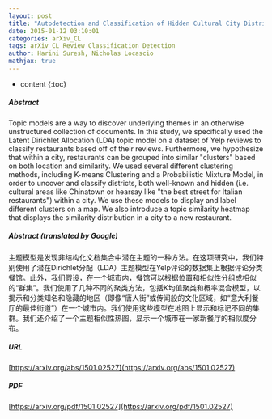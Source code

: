 ```yaml
---
layout: post
title: "Autodetection and Classification of Hidden Cultural City Districts from Yelp Reviews"
date: 2015-01-12 03:10:01
categories: arXiv_CL
tags: arXiv_CL Review Classification Detection
author: Harini Suresh, Nicholas Locascio
mathjax: true
---
```


* content
{:toc}

##### Abstract
Topic models are a way to discover underlying themes in an otherwise unstructured collection of documents. In this study, we specifically used the Latent Dirichlet Allocation (LDA) topic model on a dataset of Yelp reviews to classify restaurants based off of their reviews. Furthermore, we hypothesize that within a city, restaurants can be grouped into similar "clusters" based on both location and similarity. We used several different clustering methods, including K-means Clustering and a Probabilistic Mixture Model, in order to uncover and classify districts, both well-known and hidden (i.e. cultural areas like Chinatown or hearsay like "the best street for Italian restaurants") within a city. We use these models to display and label different clusters on a map. We also introduce a topic similarity heatmap that displays the similarity distribution in a city to a new restaurant.

##### Abstract (translated by Google)
主题模型是发现非结构化文档集合中潜在主题的一种方法。在这项研究中，我们特别使用了潜在Dirichlet分配（LDA）主题模型在Yelp评论的数据集上根据评论分类餐馆。此外，我们假设，在一个城市内，餐馆可以根据位置和相似性分组成相似的“群集”。我们使用了几种不同的聚类方法，包括K均值聚类和概率混合模型，以揭示和分类知名和隐藏的地区（即像“唐人街”或传闻般的文化区域，如“意大利餐厅的最佳街道”）在一个城市内。我们使用这些模型在地图上显示和标记不同的集群。我们还介绍了一个主题相似性热图，显示一个城市在一家新餐厅的相似度分布。

##### URL
[https://arxiv.org/abs/1501.02527](https://arxiv.org/abs/1501.02527)

##### PDF
[https://arxiv.org/pdf/1501.02527](https://arxiv.org/pdf/1501.02527)

